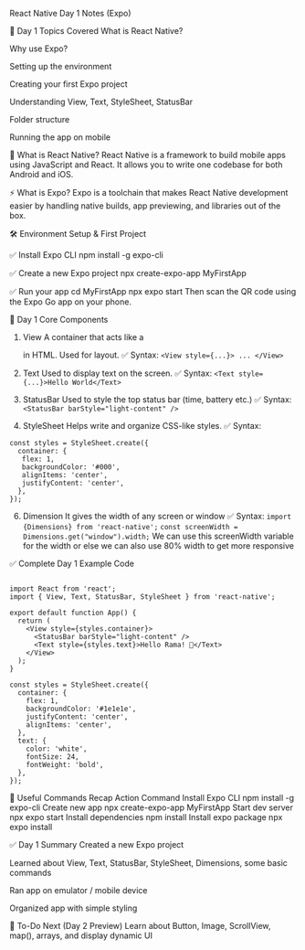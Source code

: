 React Native Day 1 Notes (Expo)

🚀 Day 1 Topics Covered
What is React Native?

Why use Expo?

Setting up the environment

Creating your first Expo project

Understanding View, Text, StyleSheet, StatusBar

Folder structure

Running the app on mobile

🧠 What is React Native?
React Native is a framework to build mobile apps using JavaScript and React. It allows you to write one codebase for both Android and iOS.

⚡ What is Expo?
Expo is a toolchain that makes React Native development easier by handling native builds, app previewing, and libraries out of the box.

🛠️ Environment Setup & First Project

✅ Install Expo CLI
npm install -g expo-cli

✅ Create a new Expo project
npx create-expo-app MyFirstApp

✅ Run your app
cd MyFirstApp
npx expo start
Then scan the QR code using the Expo Go app on your phone.

🧱 Day 1 Core Components
1. View
A container that acts like a <div> in HTML. Used for layout.
✅ Syntax:
```<View style={...}> ... </View>```

2. Text
Used to display text on the screen.
✅ Syntax:
```<Text style={...}>Hello World</Text>```

3. StatusBar
Used to style the top status bar (time, battery etc.)
✅ Syntax:
```<StatusBar barStyle="light-content" />```

4. StyleSheet
Helps write and organize CSS-like styles.
✅ Syntax:
 ```
 const styles = StyleSheet.create({
   container: {
    flex: 1,
    backgroundColor: '#000',
    alignItems: 'center',
    justifyContent: 'center',
   },
});

```

6. Dimension
It gives the width of any screen or window
✅ Syntax:
```import {Dimensions} from 'react-native';```
```const screenWidth = Dimensions.get("window").width;```
We can use this screenWidth variable for the width or else we can also use 80% width to get more responsive

✅ Complete Day 1 Example Code
```

import React from 'react';
import { View, Text, StatusBar, StyleSheet } from 'react-native';

export default function App() {
  return (
    <View style={styles.container}>
      <StatusBar barStyle="light-content" />
      <Text style={styles.text}>Hello Rama! 🚀</Text>
    </View>
  );
}

const styles = StyleSheet.create({
  container: {
    flex: 1,
    backgroundColor: '#1e1e1e',
    justifyContent: 'center',
    alignItems: 'center',
  },
  text: {
    color: 'white',
    fontSize: 24,
    fontWeight: 'bold',
  },
});
```

🧠 Useful Commands Recap
Action	Command
Install Expo CLI	npm install -g expo-cli
Create new app	npx create-expo-app MyFirstApp
Start dev server	npx expo start
Install dependencies	npm install <package>
Install expo package	npx expo install <expo-package>

✅ Day 1 Summary
Created a new Expo project

Learned about View, Text, StatusBar, StyleSheet, Dimensions, some basic commands

Ran app on emulator / mobile device

Organized app with simple styling

📌 To-Do Next (Day 2 Preview)
Learn about Button, Image, ScrollView, map(), arrays, and display dynamic UI

